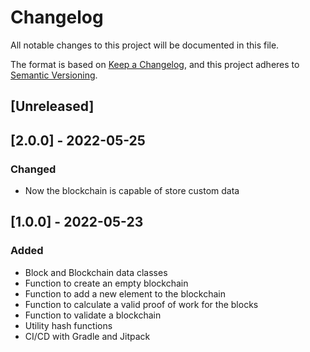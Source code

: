 # Changelog
All notable changes to this project will be documented in this file.

The format is based on [Keep a Changelog](https://keepachangelog.com/en/1.0.0/),
and this project adheres to [Semantic Versioning](https://semver.org/spec/v2.0.0.html).

## [Unreleased]

## [2.0.0] - 2022-05-25

### Changed

- Now the blockchain is capable of store custom data 

## [1.0.0] - 2022-05-23

### Added

- Block and Blockchain data classes
- Function to create an empty blockchain
- Function to add a new element to the blockchain
- Function to calculate a valid proof of work for the blocks
- Function to validate a blockchain
- Utility hash functions
- CI/CD with Gradle and Jitpack

